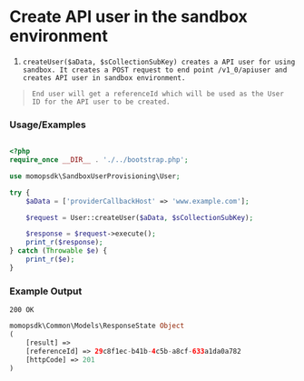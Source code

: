 # Create API user in the sandbox environment

1.	`createUser($aData, $sCollectionSubKey) creates a API user for using sandbox. It creates a POST request to end point /v1_0/apiuser and creates API user in sandbox environment.`

> `End user will get a referenceId which will be used as the User ID for the API user to be created.`

### Usage/Examples

```php

<?php
require_once __DIR__ . './../bootstrap.php';

use momopsdk\SandboxUserProvisioning\User;

try {
    $aData = ['providerCallbackHost' => 'www.example.com'];

    $request = User::createUser($aData, $sCollectionSubKey);

    $response = $request->execute();
    print_r($response);
} catch (Throwable $e) {
    print_r($e);
}

```

### Example Output
`200 OK`
```php
momopsdk\Common\Models\ResponseState Object
(
    [result] => 
    [referenceId] => 29c8f1ec-b41b-4c5b-a8cf-633a1da0a782
    [httpCode] => 201
)


```

